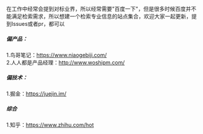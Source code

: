 在工作中经常会提到对标业界，所以经常需要"百度一下"，但是很多时候百度并不能满足检索需求，所以想建一个检索专业信息的站点集合，欢迎大家一起更新，提到Issues或者pr，都可以
##### 偏产品：
1.鸟哥笔记：https://www.niaogebiji.com/  
2.人人都是产品经理：http://www.woshipm.com/

##### 偏技术：
1.掘金：https://juejin.im/

##### 综合
1.知乎：https://www.zhihu.com/hot
